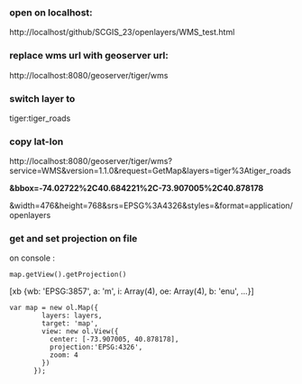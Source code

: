 ### open on localhost: 

http://localhost/github/SCGIS_23/openlayers/WMS_test.html

### replace wms url with geoserver url: 

http://localhost:8080/geoserver/tiger/wms

### switch layer to 

tiger:tiger_roads

### copy lat-lon

http://localhost:8080/geoserver/tiger/wms?service=WMS&version=1.1.0&request=GetMap&layers=tiger%3Atiger_roads

**&bbox=-74.02722%2C40.684221%2C-73.907005%2C40.878178**

&width=476&height=768&srs=EPSG%3A4326&styles=&format=application/openlayers

### get and set projection on file

on console : 

```
map.getView().getProjection()
```
[xb {wb: 'EPSG:3857', a: 'm', i: Array(4), oe: Array(4), b: 'enu', …}]

```
var map = new ol.Map({
        layers: layers,
        target: 'map',
        view: new ol.View({
          center: [-73.907005, 40.878178],
          projection:'EPSG:4326',
          zoom: 4
        })
      });
```


